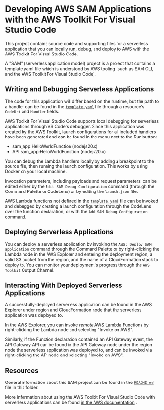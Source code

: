# Developing AWS SAM Applications with the AWS Toolkit For Visual Studio Code

This project contains source code and supporting files for a serverless application that you can locally run, debug, and deploy to AWS with the AWS Toolkit For Visual Studio Code.

A "SAM" (serverless application model) project is a project that contains a template.yaml file which is understood by AWS tooling (such as SAM CLI, and the AWS Toolkit For Visual Studio Code).

## Writing and Debugging Serverless Applications

The code for this application will differ based on the runtime, but the path to a handler can be found in the [`template.yaml`](./template.yaml) file through a resource's `CodeUri` and `Handler` fields.

AWS Toolkit For Visual Studio Code supports local debugging for serverless applications through VS Code's debugger. Since this application was created by the AWS Toolkit, launch configurations for all included handlers have been generated and can be found in the menu next to the Run button:

* sam_app:HelloWorldFunction (nodejs20.x)
* API sam_app:HelloWorldFunction (nodejs20.x)

You can debug the Lambda handlers locally by adding a breakpoint to the source file, then running the launch configuration. This works by using Docker on your local machine.

Invocation parameters, including payloads and request parameters, can be edited either by the `Edit SAM Debug Configuration` command (through the Command Palette or CodeLens) or by editing the `launch.json` file.

AWS Lambda functions not defined in the [`template.yaml`](./template.yaml) file can be invoked and debugged by creating a launch configuration through the CodeLens over the function declaration, or with the `Add SAM Debug Configuration` command.

## Deploying Serverless Applications

You can deploy a serverless application by invoking the `AWS: Deploy SAM application` command through the Command Palette or by right-clicking the Lambda node in the AWS Explorer and entering the deployment region, a valid S3 bucket from the region, and the name of a CloudFormation stack to deploy to. You can monitor your deployment's progress through the `AWS Toolkit` Output Channel.

## Interacting With Deployed Serverless Applications

A successfully-deployed serverless application can be found in the AWS Explorer under region and CloudFormation node that the serverless application was deployed to.

In the AWS Explorer, you can invoke _remote_ AWS Lambda Functions by right-clicking the Lambda node and selecting "Invoke on AWS".

Similarly, if the Function declaration contained an API Gateway event, the API Gateway API can be found in the API Gateway node under the region node the serverless application was deployed to, and can be invoked via right-clicking the API node and selecting "Invoke on AWS".

## Resources

General information about this SAM project can be found in the [`README.md`](./README.md) file in this folder.

More information about using the AWS Toolkit For Visual Studio Code with serverless applications can be found [in the AWS documentation](https://docs.aws.amazon.com/toolkit-for-vscode/latest/userguide/serverless-apps.html) .
